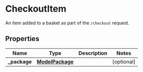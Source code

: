 

# CheckoutItem

An item added to a basket as part of the `/checkout` request.

## Properties

| Name | Type | Description | Notes |
|------------ | ------------- | ------------- | -------------|
|**_package** | [**ModelPackage**](ModelPackage.md) |  |  [optional] |



